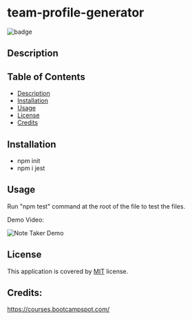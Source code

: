 # team-profile-generator

![badge](https://img.shields.io/badge/license-MIT-brightgreen)

  ## Description
  

  ## Table of Contents
  - [Description](#description)
  - [Installation](#installation)
  - [Usage](#usage)
  - [License](#license)
  - [Credits](#credits)

  ## Installation
  - npm init
  - npm i jest

  ## Usage
  Run "npm test" command at the root of the file to test the files.

  Demo Video:

  ![Note Taker Demo](./public/assets/demo-video.gif)
  
  ## License
  This application is covered by [MIT](https://opensource.org/licenses/MIT) license. 
  
  ## Credits: 
  https://courses.bootcampspot.com/
